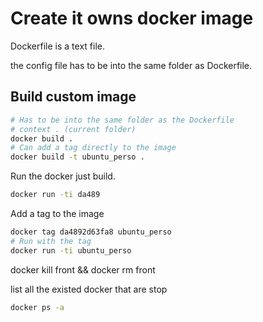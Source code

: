 # Create it owns docker image

Dockerfile is a text file.

the config file has to be into the same folder as Dockerfile.

## Build custom image
```bash
# Has to be into the same folder as the Dockerfile
# context . (current folder)
docker build .
# Can add a tag directly to the image
docker build -t ubuntu_perso .
``` 
Run the docker just build.
```bash
docker run -ti da489
```
Add a tag to the image
```bash
docker tag da4892d63fa8 ubuntu_perso
# Run with the tag
docker run -ti ubuntu_perso
```

docker kill front && docker rm front

list all the existed docker that are stop
```bash
docker ps -a 
```